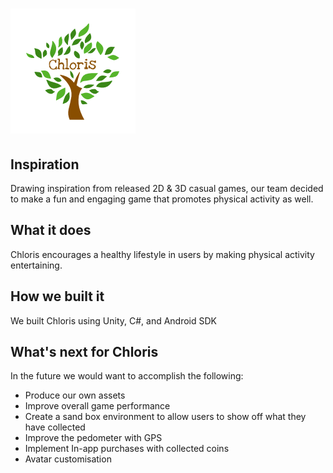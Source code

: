 ![](Chloris_Logo.png)
=========================
Inspiration
-----------
Drawing inspiration from released 2D & 3D casual games, our team decided to make a fun and engaging game that promotes physical activity as well.

What it does
-----------
Chloris encourages a healthy lifestyle in users by making physical activity entertaining.

How we built it
-----------
We built Chloris using Unity, C#, and Android SDK

What's next for Chloris
-----------
In the future we would want to accomplish the following:

* Produce our own assets
* Improve overall game performance
* Create a sand box environment to allow users to show off what they have collected
* Improve the pedometer with GPS
* Implement In-app purchases with collected coins
* Avatar customisation
